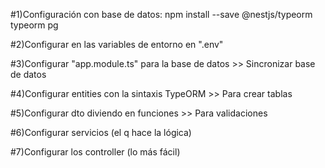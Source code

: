 #1)Configuración con base de datos:
npm install --save @nestjs/typeorm typeorm pg

#2)Configurar en las variables de entorno en ".env"

#3)Configurar "app.module.ts" para la base de datos >> Sincronizar base de datos

#4)Configurar entities con la sintaxis TypeORM >> Para crear tablas

#5)Configurar dto diviendo en funciones >> Para validaciones

#6)Configurar servicios (el q hace la lógica)

#7)Configurar los controller (lo más fácil)
